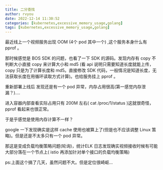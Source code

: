 ```yaml
---
title: 二分查找
author: rvyou
date: 2022-12-14 11:30:52
categories: [kubernetes,excessive_memory_usage,golang]
tags: [kubernetes,excessive_memory_usage,golang]
---
```


最近线上一个视频服务出现 OOM (4个 pod 其中一个) ,这个服务本身什么有 pprof 。

那时候感觉是 BOS SDK 的问题，也看了一下 SDK 的源码。发现内存有 copy 不判断大小直接 copy 来计算大小和 md5 (看 api 说明只需要知道长度就能上传，copy 只是为了计算长度和 md5。直接修改 SDK 代码，一般情况是知道长度，无法获取长度在用循环读取方式计算)。也给服务挂上 pprof 。



重新部署上线后 发现还是有一个 pod 异常，内存占用很高(第一感觉内存泄漏？)....

进入容器内部查看实际占用只有 200M 左右( cat /proc/1/status )这就很奇怪，pprof 看起来也很正常。

于是乎感觉是使用内存计算不一样？

google 一下发现确实是这样 cache 使用也被算上了(但是也不应该调整 Linux 策略)。但是还是不太多只有一个 pod 异常。

那这是变成负载均衡策略问题(轮询)，统计ELK 日志发现确实视频接收时候有可能大部分落在一个节点上( istio 再添加针对单个接口的负载均衡策略)

ps:上面这个搞了几天，虽然问题不大。但是定位很崎岖...
